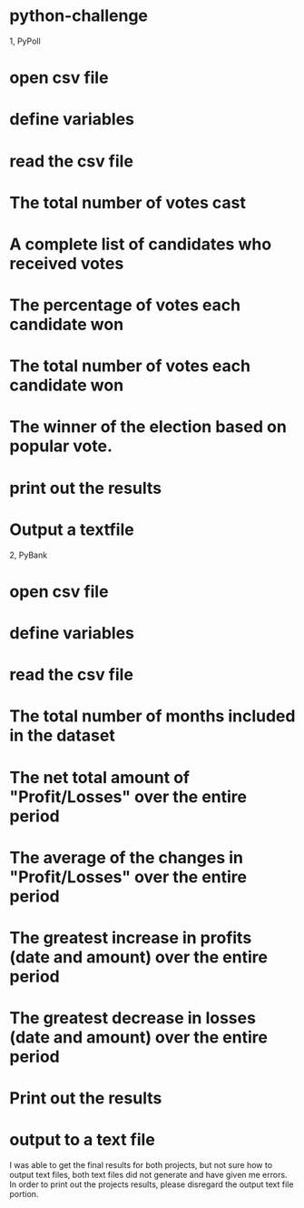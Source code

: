 # python-challenge

1, PyPoll
# open csv file
# define variables
# read the csv file
# The total number of votes cast
# A complete list of candidates who received votes
# The percentage of votes each candidate won
# The total number of votes each candidate won
# The winner of the election based on popular vote.
# print out the results
# Output a textfile

2, PyBank
# open csv file
# define variables
# read the csv file
# The total number of months included in the dataset
# The net total amount of "Profit/Losses" over the entire period
# The average of the changes in "Profit/Losses" over the entire period
# The greatest increase in profits (date and amount) over the entire period
# The greatest decrease in losses (date and amount) over the entire period
# Print out the results
# output to a text file

I was able to get the final results for both projects, but not sure how to output text files, both text files did not generate and have given me errors.
In order to print out the projects results, please disregard the output text file portion.
